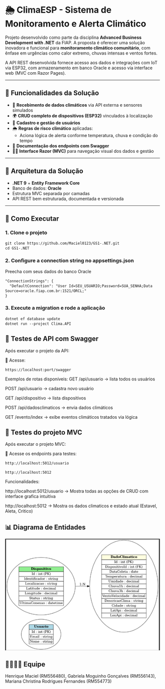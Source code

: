 # 🌦️ ClimaESP - Sistema de Monitoramento e Alerta Climático

Projeto desenvolvido como parte da disciplina **Advanced Business Development with .NET** da FIAP. A proposta é oferecer uma solução inovadora e funcional para **monitoramento climático comunitário**, com ênfase em urgências como calor extremo, chuvas intensas e ventos fortes. 

A API REST desenvolvida fornece acesso aos dados e integrações com IoT via ESP32, com armazenamento em banco Oracle e acesso via interface web (MVC com Razor Pages).

---

## 🚀 Funcionalidades da Solução

- 📡 **Recebimento de dados climáticos** via API externa e sensores simulados
- 🌍 **CRUD completo de dispositivos (ESP32)** vinculados à localização
- 👥 **Cadastro e gestão de usuários**
- 🌦️ **Regras de risco climático** aplicadas:
  - Aciona lógica de alerta conforme temperatura, chuva e condição do tempo
- 🧾 **Documentação dos endpoints com Swagger**
- 🧑‍💻 **Interface Razor (MVC)** para navegação visual dos dados e gestão

---

## 🧱 Arquitetura da Solução

- **.NET 9** + **Entity Framework Core**
- Banco de dados: **Oracle**
- Estrutura MVC separada por camadas
- API REST bem estruturada, documentada e versionada

---

## 🔧 Como Executar

### 1. Clone o projeto

```
git clone https://github.com/Maciel0123/GS1-.NET.git
cd GS1-.NET
```
### 2. Configure a connection string no appsettings.json

Preecha com seus dados do banco Oracle
```
"ConnectionStrings": {
  "DefaultConnection": "User Id=SEU_USUARIO;Password=SUA_SENHA;Data Source=oracle.fiap.com.br:1521/ORCL;"
}
```
### 3. Execute a migration e rode a aplicação
```
dotnet ef database update
dotnet run --project Clima.API
```
## 🧪 Testes de API com Swagger
Após executar o projeto da API:

📌 Acesse:
```
https://localhost:port/swagger
```
Exemplos de rotas disponíveis:
GET /api/usuario → lista todos os usuários

POST /api/usuario → cadastra novo usuário

GET /api/dispositivo → lista dispositivos

POST /api/dadosclimaticos → envia dados climáticos

GET /evento/index → exibe eventos climáticos tratados via lógica

## 🧪 Testes do projeto MVC
Após executar o projeto MVC:

📌 Acesse os endpoints para testes:
```
http://localhost:5012/usuario
```
```
http://localhost:5012
```
Funcionalidades:

http://localhost:5012/usuario -> Mostra todas as opções de CRUD com interface grafica intuitiva

http://localhost:5012 -> Mostra os dados climaticos e estado atual (Estavel, Aleta, Critico)

## 📊 Diagrama de Entidades

![Diagrama ER](Entidades.png)

## 👨‍👩‍👧‍👦 Equipe
Henrique Maciel (RM556480),
Gabriela Moguinho Gonçalves (RM556143),
Mariana Christina Rodrigues Fernandes (RM554773)
